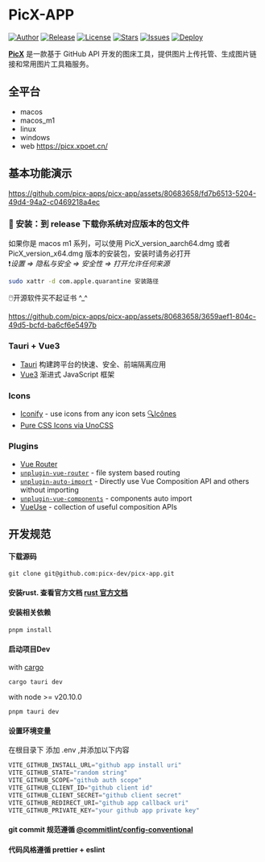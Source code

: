# PicX-APP

[![Author](https://img.shields.io/badge/author-XPoet-violet.svg)](https://github.com/picx-apps)
[![Release](https://img.shields.io/github/release/XPoet/picx.svg)](https://github.com/picx-apps/picx-app/releases)
[![License](https://img.shields.io/github/license/XPoet/picx.svg)](https://github.com/picx-apps/picx-app/LICENSE)
[![Stars](https://img.shields.io/github/stars/XPoet/picx)](https://github.com/picx-apps/picx-app)
[![Issues](https://img.shields.io/github/issues/XPoet/picx)](https://github.com/picx-apps/picx-app/issues)
[![Deploy](https://github.com/XPoet/picx/workflows/deploy/badge.svg)](https://github.com/picx-apps/picx-app/actions/workflows/main.yml)


**[PicX](https://picx.xpoet.cn)** 是一款基于 GitHub API 开发的图床工具，提供图片上传托管、生成图片链接和常用图片工具箱服务。

## 全平台

- macos
- macos_m1
- linux
- windows
- web https://picx.xpoet.cn/

## 基本功能演示

https://github.com/picx-apps/picx-app/assets/80683658/fd7b6513-5204-49d4-94a2-c0469218a4ec

### 📱 安装：到 release 下载你系统对应版本的包文件

如果你是 macos m1 系列，可以使用 PicX_version_aarch64.dmg 或者 PicX_version_x64.dmg 版本的安装包，安装时请务必打开 
<br />
❗️<em>设置 => 隐私与安全 => 安全性 => 打开允许任何来源</em>  
```bash
sudo xattr -d com.apple.quarantine 安装路径
```
🖱️开源软件买不起证书 ^_^

https://github.com/picx-apps/picx-app/assets/80683658/3659aef1-804c-49d5-bcfd-ba6cf6e5497b

### Tauri + Vue3

- [Tauri](https://tauri.app/zh-cn/) 构建跨平台的快速、安全、前端隔离应用
- [Vue3](https://cn.vuejs.org/) 渐进式 JavaScript 框架


### Icons

- [Iconify](https://iconify.design) - use icons from any icon sets [🔍Icônes](https://icones.netlify.app/)
- [Pure CSS Icons via UnoCSS](https://github.com/antfu/unocss/tree/main/packages/preset-icons)

### Plugins

- [Vue Router](https://github.com/vuejs/vue-router)
- [`unplugin-vue-router`](https://github.com/posva/unplugin-vue-router) - file system based routing
- [`unplugin-auto-import`](https://github.com/antfu/unplugin-auto-import) - Directly use Vue Composition API and others without importing
- [`unplugin-vue-components`](https://github.com/antfu/unplugin-vue-components) - components auto import
- [VueUse](https://github.com/antfu/vueuse) - collection of useful composition APIs

## 开发规范

#### 下载源码
```shell
git clone git@github.com:picx-dev/picx-app.git
```

#### 安装rust. 查看官方文档 [rust 官方文档](https://www.rust-lang.org/tools/install)

#### 安装相关依赖

```shell
pnpm install
```

#### 启动项目Dev
with [cargo](https://doc.rust-lang.org/cargo/)
```shell
cargo tauri dev
```

with node >= v20.10.0
```
pnpm tauri dev
```

#### 设置环境变量
在根目录下 添加 .env ,并添加以下内容

```ts
VITE_GITHUB_INSTALL_URL="github app install uri"
VITE_GITHUB_STATE="random string"
VITE_GITHUB_SCOPE="github auth scope"
VITE_GITHUB_CLIENT_ID="github client id"
VITE_GITHUB_CLIENT_SECRET="github client secret"
VITE_GITHUB_REDIRECT_URI="github app callback uri"
VITE_GITHUB_PRIVATE_KEY="your github app private key"
```

#### git commit 规范遵循 [@commitlint/config-conventional](https://github.com/conventional-changelog/commitlint/tree/master/@commitlint/config-conventional)

#### 代码风格遵循 prettier + eslint
